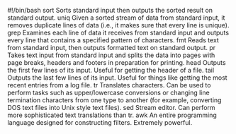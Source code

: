 #!/bin/bash
sort	Sorts standard input then outputs the sorted result on standard output.
uniq	Given a sorted stream of data from standard input, it removes duplicate lines of data (i.e., it makes sure that every line is unique).
grep	Examines each line of data it receives from standard input and outputs every line that contains a specified pattern of characters.
fmt	Reads text from standard input, then outputs formatted text on standard output.
pr	Takes text input from standard input and splits the data into pages with page breaks, headers and footers in preparation for printing.
head	Outputs the first few lines of its input. Useful for getting the header of a file.
tail	Outputs the last few lines of its input. Useful for things like getting the most recent entries from a log file.
tr	Translates characters. Can be used to perform tasks such as upper/lowercase conversions or changing line termination characters from one type to another (for example, converting DOS text files into Unix style text files).
sed	Stream editor. Can perform more sophisticated text translations than tr.
awk	An entire programming language designed for constructing filters. Extremely powerful.
